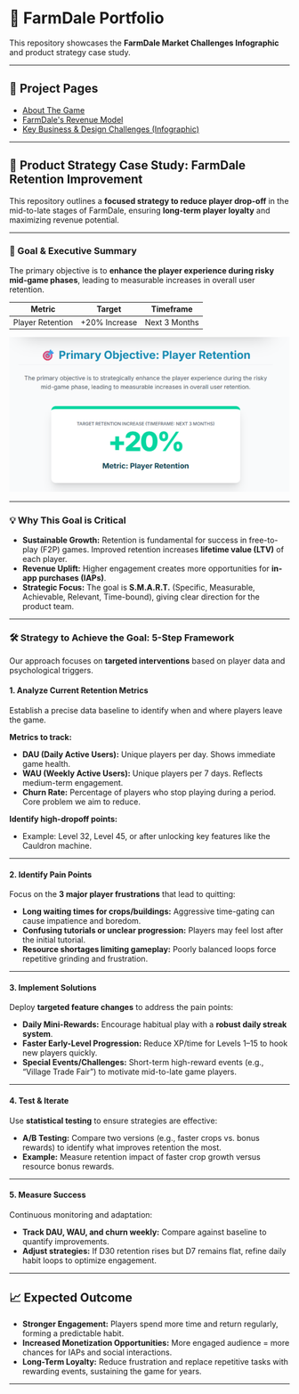 # 🌾 FarmDale Portfolio  

This repository showcases the **FarmDale Market Challenges Infographic** and product strategy case study.

---

## 📂 Project Pages
- [About The Game](MarketAndNiche.html)  
- [FarmDale's Revenue Model](RevenueModelAndAdvantages.html)  
- [Key Business & Design Challenges (Infographic)](infographic.html)  

---

## 🚀 Product Strategy Case Study: FarmDale Retention Improvement

This repository outlines a **focused strategy to reduce player drop-off** in the mid-to-late stages of FarmDale, ensuring **long-term player loyalty** and maximizing revenue potential.

---

### 🎯 Goal & Executive Summary

The primary objective is to **enhance the player experience during risky mid-game phases**, leading to measurable increases in overall user retention.

| **Metric** | **Target** | **Timeframe** |
|------------|------------|---------------|
| Player Retention | +20% Increase | Next 3 Months |

<img src="assests/img/Objective.png" alt="Goal & Executive Summary">

---

### 💡 Why This Goal is Critical

- **Sustainable Growth:** Retention is fundamental for success in free-to-play (F2P) games. Improved retention increases **lifetime value (LTV)** of each player.  
- **Revenue Uplift:** Higher engagement creates more opportunities for **in-app purchases (IAPs)**.  
- **Strategic Focus:** The goal is **S.M.A.R.T.** (Specific, Measurable, Achievable, Relevant, Time-bound), giving clear direction for the product team.

---

### 🛠️ Strategy to Achieve the Goal: 5-Step Framework

Our approach focuses on **targeted interventions** based on player data and psychological triggers.

#### **1. Analyze Current Retention Metrics**
Establish a precise data baseline to identify when and where players leave the game.  

**Metrics to track:**  
- **DAU (Daily Active Users):** Unique players per day. Shows immediate game health.  
- **WAU (Weekly Active Users):** Unique players per 7 days. Reflects medium-term engagement.  
- **Churn Rate:** Percentage of players who stop playing during a period. Core problem we aim to reduce.  

**Identify high-dropoff points:**  
- Example: Level 32, Level 45, or after unlocking key features like the Cauldron machine.

---

#### **2. Identify Pain Points**
Focus on the **3 major player frustrations** that lead to quitting:

- **Long waiting times for crops/buildings:** Aggressive time-gating can cause impatience and boredom.  
- **Confusing tutorials or unclear progression:** Players may feel lost after the initial tutorial.  
- **Resource shortages limiting gameplay:** Poorly balanced loops force repetitive grinding and frustration.

---

#### **3. Implement Solutions**
Deploy **targeted feature changes** to address the pain points:

- **Daily Mini-Rewards:** Encourage habitual play with a **robust daily streak system**.  
- **Faster Early-Level Progression:** Reduce XP/time for Levels 1–15 to hook new players quickly.  
- **Special Events/Challenges:** Short-term high-reward events (e.g., “Village Trade Fair”) to motivate mid-to-late game players.

---

#### **4. Test & Iterate**
Use **statistical testing** to ensure strategies are effective:

- **A/B Testing:** Compare two versions (e.g., faster crops vs. bonus rewards) to identify what improves retention the most.  
- **Example:** Measure retention impact of faster crop growth versus resource bonus rewards.

---

#### **5. Measure Success**
Continuous monitoring and adaptation:

- **Track DAU, WAU, and churn weekly:** Compare against baseline to quantify improvements.  
- **Adjust strategies:** If D30 retention rises but D7 remains flat, refine daily habit loops to optimize engagement.

---

## 📈 Expected Outcome

- **Stronger Engagement:** Players spend more time and return regularly, forming a predictable habit.  
- **Increased Monetization Opportunities:** More engaged audience = more chances for IAPs and social interactions.  
- **Long-Term Loyalty:** Reduce frustration and replace repetitive tasks with rewarding events, sustaining the game for years.

---


